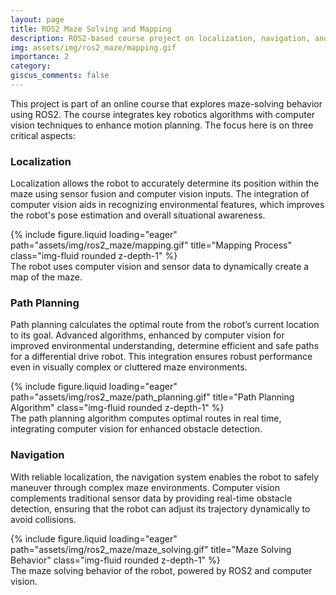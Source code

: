 ```yaml
---
layout: page
title: ROS2 Maze Solving and Mapping
description: ROS2-based course project on localization, navigation, and path planning for a differential drive robot in a maze.
img: assets/img/ros2_maze/mapping.gif
importance: 2
category: 
giscus_comments: false
---
```


This project is part of an online course that explores maze-solving behavior using ROS2. The course integrates key robotics algorithms with computer vision techniques to enhance motion planning. The focus here is on three critical aspects:

### Localization

Localization allows the robot to accurately determine its position within the maze using sensor fusion and computer vision inputs. The integration of computer vision aids in recognizing environmental features, which improves the robot's pose estimation and overall situational awareness.

<div class="row">
  <div class="col-sm mt-3 mt-md-0">
    {% include figure.liquid loading="eager" path="assets/img/ros2_maze/mapping.gif" title="Mapping Process" class="img-fluid rounded z-depth-1" %}
  </div>
</div>
<div class="caption">
  The robot uses computer vision and sensor data to dynamically create a map of the maze.
</div>

### Path Planning

Path planning calculates the optimal route from the robot’s current location to its goal. Advanced algorithms, enhanced by computer vision for improved environmental understanding, determine efficient and safe paths for a differential drive robot. This integration ensures robust performance even in visually complex or cluttered maze environments.

<div class="row">
  <div class="col-sm mt-3 mt-md-0">
    {% include figure.liquid loading="eager" path="assets/img/ros2_maze/path_planning.gif" title="Path Planning Algorithm" class="img-fluid rounded z-depth-1" %}
  </div>
</div>
<div class="caption">
  The path planning algorithm computes optimal routes in real time, integrating computer vision for enhanced obstacle detection.
</div>

### Navigation

With reliable localization, the navigation system enables the robot to safely maneuver through complex maze environments. Computer vision complements traditional sensor data by providing real-time obstacle detection, ensuring that the robot can adjust its trajectory dynamically to avoid collisions.

<div class="row">
  <div class="col-sm mt-3 mt-md-0">
    {% include figure.liquid loading="eager" path="assets/img/ros2_maze/maze_solving.gif" title="Maze Solving Behavior" class="img-fluid rounded z-depth-1" %}
  </div>
</div>
<div class="caption">
  The maze solving behavior of the robot, powered by ROS2 and computer vision.
</div>


